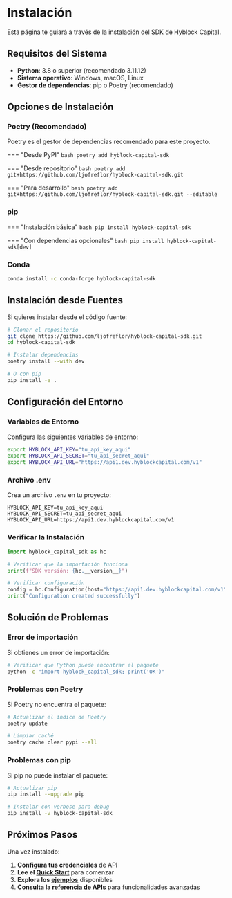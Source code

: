 # Instalación

Esta página te guiará a través de la instalación del SDK de Hyblock Capital.

## Requisitos del Sistema

- **Python**: 3.8 o superior (recomendado 3.11.12)
- **Sistema operativo**: Windows, macOS, Linux
- **Gestor de dependencias**: pip o Poetry (recomendado)

## Opciones de Instalación

### Poetry (Recomendado)

Poetry es el gestor de dependencias recomendado para este proyecto.

=== "Desde PyPI"
    ```bash
    poetry add hyblock-capital-sdk
    ```

=== "Desde repositorio"
    ```bash
    poetry add git+https://github.com/ljofreflor/hyblock-capital-sdk.git
    ```

=== "Para desarrollo"
    ```bash
    poetry add git+https://github.com/ljofreflor/hyblock-capital-sdk.git --editable
    ```

### pip

=== "Instalación básica"
    ```bash
    pip install hyblock-capital-sdk
    ```

=== "Con dependencias opcionales"
    ```bash
    pip install hyblock-capital-sdk[dev]
    ```

### Conda

```bash
conda install -c conda-forge hyblock-capital-sdk
```

## Instalación desde Fuentes

Si quieres instalar desde el código fuente:

```bash
# Clonar el repositorio
git clone https://github.com/ljofreflor/hyblock-capital-sdk.git
cd hyblock-capital-sdk

# Instalar dependencias
poetry install --with dev

# O con pip
pip install -e .
```

## Configuración del Entorno

### Variables de Entorno

Configura las siguientes variables de entorno:

```bash
export HYBLOCK_API_KEY="tu_api_key_aqui"
export HYBLOCK_API_SECRET="tu_api_secret_aqui"
export HYBLOCK_API_URL="https://api1.dev.hyblockcapital.com/v1"
```

### Archivo .env

Crea un archivo `.env` en tu proyecto:

```env
HYBLOCK_API_KEY=tu_api_key_aqui
HYBLOCK_API_SECRET=tu_api_secret_aqui
HYBLOCK_API_URL=https://api1.dev.hyblockcapital.com/v1
```

### Verificar la Instalación

```python
import hyblock_capital_sdk as hc

# Verificar que la importación funciona
print(f"SDK versión: {hc.__version__}")

# Verificar configuración
config = hc.Configuration(host="https://api1.dev.hyblockcapital.com/v1")
print("Configuration created successfully")
```

## Solución de Problemas

### Error de importación

Si obtienes un error de importación:

```bash
# Verificar que Python puede encontrar el paquete
python -c "import hyblock_capital_sdk; print('OK')"
```

### Problemas con Poetry

Si Poetry no encuentra el paquete:

```bash
# Actualizar el índice de Poetry
poetry update

# Limpiar caché
poetry cache clear pypi --all
```

### Problemas con pip

Si pip no puede instalar el paquete:

```bash
# Actualizar pip
pip install --upgrade pip

# Instalar con verbose para debug
pip install -v hyblock-capital-sdk
```

## Próximos Pasos

Una vez instalado:

1. **Configura tus credenciales** de API
2. **Lee el [Quick Start](quickstart.md)** para comenzar
3. **Explora los [ejemplos](examples/basic-usage.md)** disponibles
4. **Consulta la [referencia de APIs](api/client.md)** para funcionalidades avanzadas
